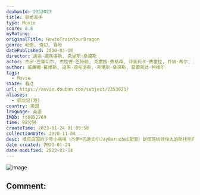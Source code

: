 ```yaml
---
doubanId: 2353023
title: 驯龙高手
type: Movie
score: 8.8
myRating: 
originalTitle: HowtoTrainYourDragon
genre: 动画, 奇幻, 冒险
datePublished: 2010-03-18
director: 迪恩·德布洛斯, 克里斯·桑德斯
actor: 杰伊·巴鲁切尔, 杰拉德·巴特勒, 克雷格·费格森, 亚美莉卡·费雷拉, 乔纳·希尔, 克里斯托夫·梅兹, ·米勒, 克里斯汀·韦格, 罗宾·阿特金·唐斯, 菲利普·麦格雷德, 基隆·埃利奥特, 阿什利·詹森, 大卫·田纳特, 艾米利亚·舒勒, 陈汉典
author: 威廉姆·戴维斯, 迪恩·德布洛斯, 克里斯·桑德斯, 葛蕾熙达·柯维尔
tags:
  - Movie
state: 看过
url: https://movie.douban.com/subject/2353023/
aliases:
  - 驯龙记(港)
country: 美国
language: 英语
IMDb: tt0892769
time: 98分钟
createTime: 2023-01-24 01:09:58
collectionDate: 2020-11-04
desc: 维京岛国的少年小嗝嗝（杰伊•巴鲁切尔JayBaruchel配音）是部落统领伟大的斯托里克（杰拉德·巴特勒GerardButler配音）的儿子，他非常想像自己的父亲一样亲手屠龙——这些飞龙是...
date created: 2023-01-24
date modified: 2023-03-14
---
```


![image](p2210954024.jpg)

Comment:
---
